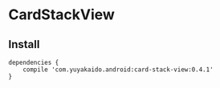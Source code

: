 # CardStackView

## Install
```
dependencies {
    compile 'com.yuyakaido.android:card-stack-view:0.4.1'
}
```

